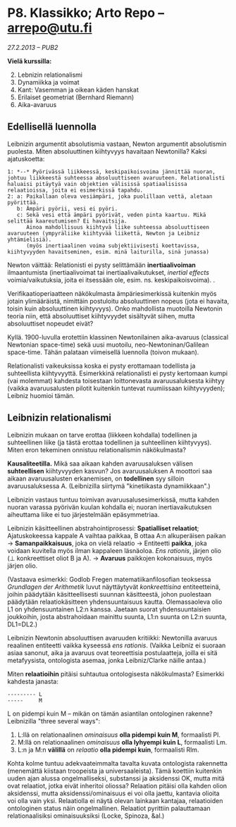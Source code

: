 # P8. Klassikko; Arto Repo &ndash; arrepo@utu.fi #
*27.2.2013 &ndash; PUB2*

**Vielä kurssilla:**

2. Lebnizin relationalismi
3. Dynamiikka ja voimat
4. Kant: Vasemman ja oikean käden hanskat
5. Erilaiset geometriat (Bernhard Riemann)
6. Aika-avaruus

## Edellisellä luennolla ##

Leibnizin argumentit absolutismia vastaan, Newton argumentit absolutismin puolesta. Miten absoluuttinen kiihtyvyys havaitaan Newtonilla? Kaksi ajatuskoetta:

    1: *--* Pyörivässä liikkeessä, keskipaikoisvoima jännittää nuoran, johtuu liikkeestä suhteessa absoluuttiseen avaruuteen. Relationalisti haluaisi pitäytyä vain objektien välisissä spatiaalisissa relaatioissa, joita ei esimerkissä tapahdu.
    2: a: Paikallaan oleva vesiämpäri, joka puolillaan vettä, aletaan pyörittää.
       b: Ämpäri pyörii, vesi ei pyöri.
       c: Sekä vesi että ämpäri pyörivät, veden pinta kaartuu. Mikä selittää kaareutumisen? Ei havaitsija. 
          Ainoa mahdollisuus kiihtyvä liike suhteessa absoluuttiseen avaruuteen (ympyräliike kiihtyvää liikettä, Newton ja Leibniz yhtämielisiä). 
          (myös inertiaalinen voima subjektiivisesti koettavissa, kiihtyvyyden havaitseminen, esim. minä laiturilla, sinä junassa)

Newton väittää: Relationisti ei pysty selittämään **inertiaalivoiman** ilmaantumista (inertiaalivoimat tai inertiaalivaikutukset, _inertial effects_ voimia/vaikutuksia, joita ei itsessään ole, esim. ns. keskipaikoisvoima). .

Verifikaatioperiaatteen näkökulmasta ämpäriesimerkissä kuitenkin myös jotain ylimääräistä, nimittäin postuloitu absoluuttinen nopeus (jota ei havaita, toisin kuin absoluuttinen kiihtyvyys). Onko mahdollista muotoilla Newtonin teoria niin, että absoluuttiset kiihtyvyydet sisältyvät siihen, mutta absoluuttiset nopeudet eivät?

Kyllä. 1900-luvulla erotettiin klassinen Newtonilainen aika-avaruus (classical Newtonian space-time) sekä uusi muotoilu, neo-Newtoninan/Galilean space-time. Tähän palataan viimeisellä luennolla (toivon mukaan).

Relationalisti vaikeuksissa koska ei pysty erottamaan todellista ja suhteellista kiihtyvyyttä. Esimerkkinä relationalisti ei pysty kertomaan kumpi (vai molemmat) kahdesta toisestaan loittonevasta avaruusaluksesta kiihtyy (vaikka avaruusalusten pilotit kuitenkin tuntevat ruumiissaan kiihtyvyyden); Leibniz huomioi tämän.

## Leibnizin relationalismi ##

Leibnizin mukaan on tarve erottaa (liikkeen kohdalla) todellinen ja suhteellinen liike (ja tästä erottaa todellinen ja suhteellinen kiihtyvyys). Miten eron tekeminen onnistuu relationalismin näkökulmasta? 

**Kausaliteetilla.** Mikä saa aikaan kahden avaruusaluksen välisen **suhteellisen** kiihtyvyyden kasvun? Jos avaruusaluksen A moottori saa aikaan avaruusalusten erkanemisen, on **todellinen** syy silloin avaruusaluksessa A. (Leibnizilla siirtymä "kinetiikasta dynamiikkaan".)

Leibnizin vastaus tuntuu toimivan avaruusalusesimerkissä, mutta kahden nuoran varassa pyörivän kuulan kohdalla ei; nuoran inertiavaikutuksen aiheuttama liike ei tuo järjestelmään epäsymmetriaa.

Leibnizin käsitteellinen abstrahointiprosessi: **Spatialliset relaatiot**; Ajatuskokeessa kappale A vaihtaa paikkaa, B ottaa A:n alkuperäisen paikan &rarr; **Samanpaikkaisuus**, joka on vielä relaatio &rarr; Entiteetti **paikka**, joka voidaan kuvitella myös ilman kappaleen läsnäoloa. _Ens rationis_, järjen olio (&perp; konkreettiset oliot B ja A). &rarr; **Avaruus** paikkojen kokonaisuus, myös järjen olio.

(Vastaava esimerkki: Godlob Fregen matematiikanfilosofian teoksessa _Grundlagen der Arithmetik_ luvut näyttäytyvät _konkreettisina_ entiteetteinä, joihin päädytään käsitteellisesti suunnan käsitteestä, johon puolestaan päädytään relaatiokäsitteen yhdensuuntaisuus kautta. Olemassaoleva olio L1 on yhdensuuntainen L2:n kanssa. Jaetaan suorat yhdensuuntaisien joukkoihin, josta abstrahoidaan mainittu suunta, L1:n suunta on L2:n suunta, DL1=DL2.)

Leibnizin Newtonin absoluuttisen avaruuden kritiikki: Newtonilla avaruus reaalinen entiteetti vaikka kyseessä _ens rationis_. (Vaikka Leibniz ei suoraan asiaa sanonut, aika ja avaruus ovat teoreettisia postulaatteja, joilla ei sitä metafyysista, ontologista asemaa, jonka Leibniz/Clarke näille antaa.) 

Miten **relaatioihin** pitäisi suhtautua ontologisesta näkökulmasta? Esimerkki kahdesta janasta:

    --------- L
    -----     M

L on pidempi kuin M &ndash; mikän on tämän asiantilan ontologinen rakenne? Leibnizilla "three several ways":

1. L:llä on relationaalinen _ominaisuus_ **olla pidempi kuin M**, formaalisti Pl.
2. M:llä on relationaalinen _ominaisuus_ **olla lyhyempi kuin L**, formaalisti Lm.
3. L:n ja M:n **välillä** on _relaatio_ **olla pidempi kuin**, formaalisti Rlm.

Kohta kolme tuntuu adekvaateimmalta tavalta kuvata ontologista rakennetta (menemättä kiistaan troopeista ja universaaleista). Tämä koettiin kuitenkin uuden ajan alussa ongelmalliseksi, substanssi ja aksidenssi OK, mutta mitä ovat relaatiot, jotka eivät inheritoi oliossa? Relaation pitäisi olla kahden olion aksidenssi, mutta aksidenssi/ominaisuus ei voi olla jaettu, kantavia olioita voi olla vain yksi. Relaatiolla ei näytä olevan lainkaan kantajaa, relaatioiden ontologinen status näin ongelmallinen. Relaatiot pyrittiin palauttamaan relationaalisiksi ominaisuuksiksi (Locke, Spinoza, &amp;al.)


